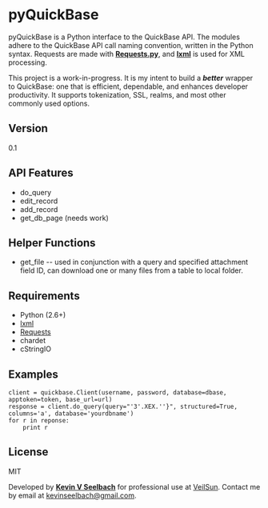 pyQuickBase
=========
  
pyQuickBase is a Python interface to the QuickBase API. The modules adhere to the QuickBase API call naming convention, written in the Python syntax. Requests are made with [**Requests.py**][requests], and [**lxml**][lxml] is used for XML processing. 

This project is a work-in-progress. It is my intent to build a __*better*__ wrapper to QuickBase: one that is efficient, dependable, and enhances developer productivity. It supports tokenization, SSL, realms, and most other commonly used options.

Version
-
0.1

API Features
-----------
+ do_query
+ edit_record
+ add_record
+ get_db_page (needs work)

Helper Functions
-----------
+ get_file -- used in conjunction with a query and specified attachment field ID, can download one or many files from a table to local folder.

Requirements
-----------
* Python (2.6+)
* [lxml]
* [Requests]
* chardet
* cStringIO

Examples
--------------
    client = quickbase.Client(username, password, database=dbase, apptoken=token, base_url=url)
    response = client.do_query(query="'3'.XEX.''}", structured=True, columns='a', database='yourdbname')
    for r in reponse:
        print r

License
-
MIT

Developed by [**Kevin V Seelbach**][ks] for professional use at [VeilSun][vs]. Contact me by email at [kevinseelbach@gmail.com][ks].

  [requests]: http://docs.python-requests.org/en/latest/ 
  [lxml]: http://lxml.de/
  [vs]: http:www.veilsun.com
  [ks]:kevinseelbach@gmail.com
